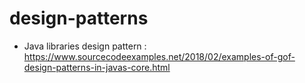 # design-patterns

* Java libraries design pattern : https://www.sourcecodeexamples.net/2018/02/examples-of-gof-design-patterns-in-javas-core.html
